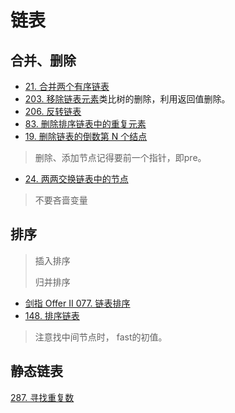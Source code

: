 # 链表

## 合并、删除

* [21. 合并两个有序链表](https://leetcode-cn.com/problems/merge-two-sorted-lists/)
* [203. 移除链表元素](https://leetcode-cn.com/problems/remove-linked-list-elements/)类比树的删除，利用返回值删除。
* [206. 反转链表](https://leetcode-cn.com/problems/reverse-linked-list/)
* [83. 删除排序链表中的重复元素](https://leetcode-cn.com/problems/remove-duplicates-from-sorted-list/)
* [19. 删除链表的倒数第 N 个结点](https://leetcode-cn.com/problems/remove-nth-node-from-end-of-list/)
> 删除、添加节点记得要前一个指针，即pre。
* [24. 两两交换链表中的节点](https://leetcode-cn.com/problems/swap-nodes-in-pairs/)

> 不要吝啬变量

## 排序

> 插入排序
>
> 归并排序

* [剑指 Offer II 077. 链表排序](https://leetcode-cn.com/problems/7WHec2/)
* [148. 排序链表](https://leetcode-cn.com/problems/sort-list/)

> 注意找中间节点时， fast的初值。

## 静态链表

[287. 寻找重复数](https://leetcode-cn.com/problems/find-the-duplicate-number/)
